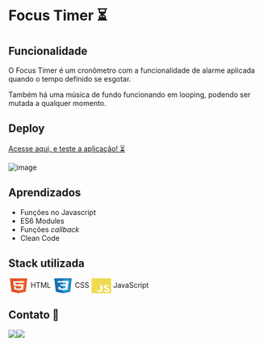 
# Focus Timer ⏳


## Funcionalidade

O Focus Timer é um cronômetro com a funcionalidade de alarme aplicada quando o tempo definido se esgotar.

Também há uma música de fundo funcionando em looping, podendo ser mutada a qualquer momento.
## Deploy

 <a href="https://focus-timer-js.netlify.app/" target="_blank">Acesse aqui, e teste a aplicação! ⏳</a>

 ![image](https://github.com/jscloneski/Focus-Timer/assets/91337448/0b0baf52-4863-43b8-8fb5-c39a205a20e7)





## Aprendizados

- Funções no Javascript
- ES6 Modules
- Funções *callback*
- Clean Code

## Stack utilizada

<div align="left">
 <img align="center" alt="HTML" height="30" width="40" src="https://raw.githubusercontent.com/devicons/devicon/master/icons/html5/html5-original.svg">
 HTML
 <img align="center" alt="CSS" height="30" width="40" src="https://raw.githubusercontent.com/devicons/devicon/master/icons/css3/css3-original.svg">
 CSS
 <img align="center" alt="Js" height="30" width="40" src="https://raw.githubusercontent.com/devicons/devicon/master/icons/javascript/javascript-plain.svg">
 JavaScript
</div>

## Contato 📩

<!--
🔗 Linkedin and email hyperlink:
-->
 
  <div style="display: flex">
    <a 
       href="https://www.linkedin.com/in/jscloneskidev/" target="_blank" rel="noopener">
       <img src="https://img.shields.io/badge/-LinkedIn-%230077B5?style=for-the-badge&logo=linkedin&logoColor=white">
    </a>
    <a 
       href="mailto: jscloneski.dev@gmail.com" target="_blank">
       <img src="https://img.shields.io/badge/-Gmail-%23333?style=for-the-badge&logo=gmail&logoColor=white">
    </a>
  </div>

